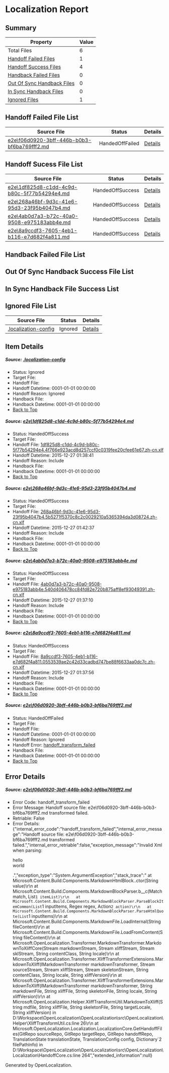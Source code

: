 # <a name='report-top'></a> Localization Report

## Summary
 Property | Value 
 -------- | ----- 
 Total Files | 6
[ Handoff Failed Files ](#handoff-failed-list)| 1
[ Handoff Success Files ](#handoff-success-list)| 4
[ Handback Failed Files ](#handback-failed-list)| 0
[ Out Of Sync Handback Files ](#outofsync-handback-success-list)| 0
[ In Sync Handback Files ](#insync-handback-success-list)| 0
[ Ignored Files ](#ignored-list)| 1

## <a name='handoff-failed-list'></a> Handoff Failed File List
 Source File | Status | Details 
 ----------- | ------ | ------- 
 [e2e\f06d0920-3bff-446b-b0b3-bf6ba769fff2.md](https://github.com/OpenLocalizationTest/oltest/blob/355fa0b0a0d34e3b9a2a4348e392fb2397ede7a5/e2e/f06d0920-3bff-446b-b0b3-bf6ba769fff2.md) | HandedOffFailed | [Details](#e44f27cdfa8b2ce71b73f9a616bbd6553cfc01bd5)

## <a name='handoff-success-list'></a> Handoff Sucess File List
 Source File | Status | Details 
 ----------- | ------ | ------- 
 [e2e\1df825d8-c1dd-4c9d-b80c-5f77b54294e4.md](https://github.com/OpenLocalizationTest/oltest/blob/bcb8ecb083c53acd77fd775ca023aacd64c6acee/e2e/1df825d8-c1dd-4c9d-b80c-5f77b54294e4.md) | HandedOffSuccess | [Details](#bb4b3f57b88de06dc4de3dbcb7f951901c8d63d61)
 [e2e\268a46bf-9d3c-41e6-95d3-23f95b4047b4.md](https://github.com/OpenLocalizationTest/oltest/blob/ff7633a4eef7e9fca6d1b8290182b0f1e188af88/e2e/268a46bf-9d3c-41e6-95d3-23f95b4047b4.md) | HandedOffSuccess | [Details](#e905a4fa6d7011aab4b2e92f3eec8a87f66838d42)
 [e2e\4ab0d7a3-b72c-40a0-9508-e975183abb4e.md](https://github.com/OpenLocalizationTest/oltest/blob/c37272fc7eeb4cb07fb3784ababa90865289ce49/e2e/4ab0d7a3-b72c-40a0-9508-e975183abb4e.md) | HandedOffSuccess | [Details](#012f35e39c99ad01d3be44964c9324b5b92b4e593)
 [e2e\8a9ccdf3-7605-4eb1-b116-e7d682f4a811.md](https://github.com/OpenLocalizationTest/oltest/blob/355fa0b0a0d34e3b9a2a4348e392fb2397ede7a5/e2e/8a9ccdf3-7605-4eb1-b116-e7d682f4a811.md) | HandedOffSuccess | [Details](#b75895d2faf4aa421cbec0236642b0f6fecd4d364)

## <a name='handback-failed-list'></a> Handback Failed File List

## <a name='outofsync-handback-success-list'></a> Out Of Sync Handback Success File List

## <a name='insync-handback-success-list'></a> In Sync Handback File Success List

## <a name='ignored-list'></a> Ignored File List
 Source File | Status | Details 
 ----------- | ------ | ------- 
 [.localization-config](https://github.com/OpenLocalizationTest/oltest/blob/ff7633a4eef7e9fca6d1b8290182b0f1e188af88/.localization-config) | Ignored | [Details](#1b1b1cababca9a843d46cac6cc08988e221902dd0)

## Item Details
##### <a name='1b1b1cababca9a843d46cac6cc08988e221902dd0'></a> Source: [.localization-config](https://github.com/OpenLocalizationTest/oltest/blob/ff7633a4eef7e9fca6d1b8290182b0f1e188af88/.localization-config)
* Status: Ignored
* Target File: 
* Handoff File: 
* Handoff Datetime: 0001-01-01 00:00:00
* Handoff Reason: Ignored
* Handback File: 
* Handback Datetime: 0001-01-01 00:00:00
* [Back to Top](#report-top)

##### <a name='bb4b3f57b88de06dc4de3dbcb7f951901c8d63d61'></a> Source: [e2e\1df825d8-c1dd-4c9d-b80c-5f77b54294e4.md](https://github.com/OpenLocalizationTest/oltest/blob/bcb8ecb083c53acd77fd775ca023aacd64c6acee/e2e/1df825d8-c1dd-4c9d-b80c-5f77b54294e4.md)
* Status: HandedOffSuccess
* Target File: 
* Handoff File: [1df825d8-c1dd-4c9d-b80c-5f77b54294e4.4f766e923acd8d257ccf0c0319fee20cfee61e67.zh-cn.xlf](https://github.com/OpenLocalizationTestOrg/olhandoff/blob/835abccfcf3e4ab4364a35afdb3d90305c4780eb/ol-handoff/OpenLocalizationTestOrg/oltest.zh-cn/qimu/1df825d8-c1dd-4c9d-b80c-5f77b54294e4.4f766e923acd8d257ccf0c0319fee20cfee61e67.zh-cn.xlf)
* Handoff Datetime: 2015-12-27 01:38:41
* Handoff Reason: Include
* Handback File: 
* Handback Datetime: 0001-01-01 00:00:00
* [Back to Top](#report-top)

##### <a name='e905a4fa6d7011aab4b2e92f3eec8a87f66838d42'></a> Source: [e2e\268a46bf-9d3c-41e6-95d3-23f95b4047b4.md](https://github.com/OpenLocalizationTest/oltest/blob/ff7633a4eef7e9fca6d1b8290182b0f1e188af88/e2e/268a46bf-9d3c-41e6-95d3-23f95b4047b4.md)
* Status: HandedOffSuccess
* Target File: 
* Handoff File: [268a46bf-9d3c-41e6-95d3-23f95b4047b4.5b5271f5370c8c2c0029210a5365394da3d08724.zh-cn.xlf](https://github.com/OpenLocalizationTestOrg/olhandoff/blob/3a3f19c7759e6ba4353549f21f2561600b489c4c/ol-handoff/OpenLocalizationTestOrg/oltest.zh-cn/qimu/268a46bf-9d3c-41e6-95d3-23f95b4047b4.5b5271f5370c8c2c0029210a5365394da3d08724.zh-cn.xlf)
* Handoff Datetime: 2015-12-27 01:42:37
* Handoff Reason: Include
* Handback File: 
* Handback Datetime: 0001-01-01 00:00:00
* [Back to Top](#report-top)

##### <a name='012f35e39c99ad01d3be44964c9324b5b92b4e593'></a> Source: [e2e\4ab0d7a3-b72c-40a0-9508-e975183abb4e.md](https://github.com/OpenLocalizationTest/oltest/blob/c37272fc7eeb4cb07fb3784ababa90865289ce49/e2e/4ab0d7a3-b72c-40a0-9508-e975183abb4e.md)
* Status: HandedOffSuccess
* Target File: 
* Handoff File: [4ab0d7a3-b72c-40a0-9508-e975183abb4e.540d406478cc84fd82e720b875aff8ef93049391.zh-cn.xlf](https://github.com/OpenLocalizationTestOrg/olhandoff/blob/f2f47c241c5f18c0888e70a09963d723a0308176/ol-handoff/OpenLocalizationTestOrg/oltest.zh-cn/qimu/4ab0d7a3-b72c-40a0-9508-e975183abb4e.540d406478cc84fd82e720b875aff8ef93049391.zh-cn.xlf)
* Handoff Datetime: 2015-12-27 01:37:10
* Handoff Reason: Include
* Handback File: 
* Handback Datetime: 0001-01-01 00:00:00
* [Back to Top](#report-top)

##### <a name='b75895d2faf4aa421cbec0236642b0f6fecd4d364'></a> Source: [e2e\8a9ccdf3-7605-4eb1-b116-e7d682f4a811.md](https://github.com/OpenLocalizationTest/oltest/blob/355fa0b0a0d34e3b9a2a4348e392fb2397ede7a5/e2e/8a9ccdf3-7605-4eb1-b116-e7d682f4a811.md)
* Status: HandedOffSuccess
* Target File: 
* Handoff File: [8a9ccdf3-7605-4eb1-b116-e7d682f4a811.0553539ae2c42d33cadbd747be88f6633aa0dc7c.zh-cn.xlf](https://github.com/OpenLocalizationTestOrg/olhandoff/blob/0389de3172cc706c6cad07c5aee30f0461c6a4a4/ol-handoff/OpenLocalizationTestOrg/oltest.zh-cn/qimu/8a9ccdf3-7605-4eb1-b116-e7d682f4a811.0553539ae2c42d33cadbd747be88f6633aa0dc7c.zh-cn.xlf)
* Handoff Datetime: 2015-12-27 01:37:56
* Handoff Reason: Include
* Handback File: 
* Handback Datetime: 0001-01-01 00:00:00
* [Back to Top](#report-top)

##### <a name='e44f27cdfa8b2ce71b73f9a616bbd6553cfc01bd5'></a> Source: [e2e\f06d0920-3bff-446b-b0b3-bf6ba769fff2.md](https://github.com/OpenLocalizationTest/oltest/blob/355fa0b0a0d34e3b9a2a4348e392fb2397ede7a5/e2e/f06d0920-3bff-446b-b0b3-bf6ba769fff2.md)
* Status: HandedOffFailed
* Target File: 
* Handoff File: 
* Handoff Datetime: 0001-01-01 00:00:00
* Handoff Reason: Ignored
* Handoff Error: [handoff_transform_failed](#e44f27cdfa8b2ce71b73f9a616bbd6553cfc01bd5handoff_transform_failed)
* Handback File: 
* Handback Datetime: 0001-01-01 00:00:00
* [Back to Top](#report-top)


## Error Details
##### <a name='e44f27cdfa8b2ce71b73f9a616bbd6553cfc01bd5handoff_transform_failed'></a> Source: [e2e\f06d0920-3bff-446b-b0b3-bf6ba769fff2.md](#e44f27cdfa8b2ce71b73f9a616bbd6553cfc01bd5)
* Error Code: handoff_transform_failed
* Error Message: Handoff source file: e2e\f06d0920-3bff-446b-b0b3-bf6ba769fff2.md transformed failed.
* Retriable: False
* Error Details: {"internal_error_code":"handoff_transform_failed","internal_error_message":"Handoff source file: e2e\\f06d0920-3bff-446b-b0b3-bf6ba769fff2.md transformed failed.","internal_error_retriable":false,"exception_message":"Invalid Xml when parsing: <p>hello <br> world</p>.","exception_type":"System.ArgumentException","stack_trace":"   at Microsoft.Content.Build.Components.MarkdownHtmlBlock..ctor(String value)\r\n   at Microsoft.Content.Build.Components.MarkdownBlockParser.<ParseHtmlQuote>b__c(Match match, List`1 itemList)\r\n   at Microsoft.Content.Build.Components.MarkdownBlockParser.ParseBlockItemCommon(List`1 inputItems, Regex regex, Action`2 action)\r\n   at Microsoft.Content.Build.Components.MarkdownBlockParser.ParseHtmlQuote(List`1 inputItems)\r\n   at Microsoft.Content.Build.Components.MarkdownFile.LoadInternal(String fileContent)\r\n   at Microsoft.Content.Build.Components.MarkdownFile.LoadFromContent(String fileContent)\r\n   at Microsoft.OpenLocalization.Transformer.MarkdownTransformer.MarkdownToXliffCore(Stream markdownStream, Stream xliffStream, Stream sklStream, String contentClass, String locale)\r\n   at Microsoft.OpenLocalization.Transformer.XliffTransformerExtensions.MarkdownToXliff(IMarkdownTransformer markdownTransformer, Stream sourceStream, Stream xliffStream, Stream skeletonStream, String contentClass, String locale, String xliffVersion)\r\n   at Microsoft.OpenLocalization.Transformer.XliffTransformerExtensions.MarkdownToXliff(IMarkdownTransformer markdownTransformer, String markdownFile, String xliffFile, String skeletonFile, String locale, String xliffVersion)\r\n   at Microsoft.OpenLocalization.Helper.XliffTransformUtil.MarkdownToXliff(String mdfile, String xliffFile, String skeletonFile, String targetLocale, String xliffVersion) in D:\\Workspace\\OpenLocalization\\OpenLocalization\\src\\OpenLocalization\\Helper\\XliffTransformUtil.cs:line 26\r\n   at Microsoft.OpenLocalization.Localization.LocalizationCore.GetHandoffFiles(GitRepo sourceRepo, GitRepo targetRepo, GitRepo handoffRepo, TranslationState translationState, TranslationConfig config, Dictionary`2 filePathInfo) in D:\\Workspace\\OpenLocalization\\OpenLocalization\\src\\OpenLocalization\\Localization\\HandoffCore.cs:line 264","extended_information":null}


Generated by OpenLocalization.
